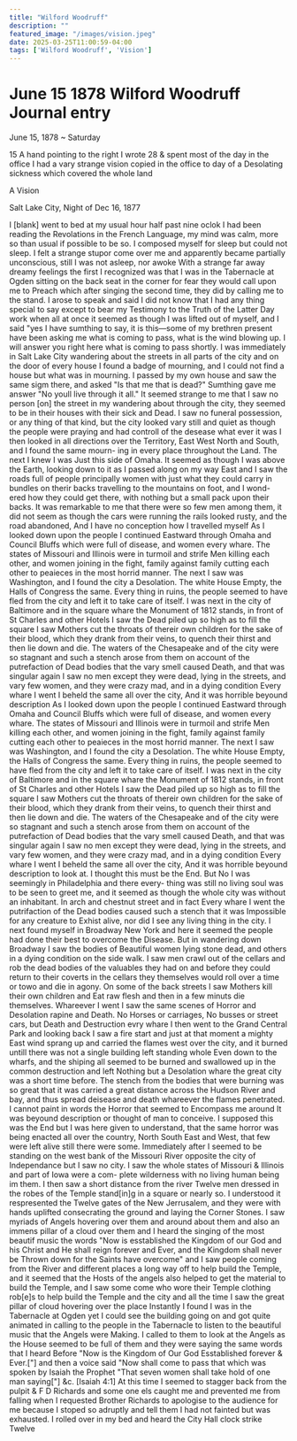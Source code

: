 ```yaml
---
title: "Wilford Woodruff"
description: ""
featured_image: "/images/vision.jpeg"
date: 2025-03-25T11:00:59-04:00
tags: ['Wilford Woodruff', 'Vision']
---
```



# June 15 1878 Wilford Woodruff Journal entry

June 15, 1878 ~ Saturday

15 A hand pointing to the right I wrote 28 & spent most of the day in the office
I had a vary strange vision copied in the office to day
of a Desolating sickness which covered the whole land

A Vision

Salt Lake City, Night of Dec 16, 1877

I [blank] went to bed at my usual hour half past nine oclok I had been reading the Revolations in the French Language, my mind was calm, more so than usual if possible to be so. I composed myself for sleep but could not sleep. I felt a strange stupor come over me and apparently became partially unconscious, still I was not asleep, nor awoke With a strange far away dreamy feelings the first I recognized was that I was in the Tabernacle at Ogden sitting on the back seat in the corner for fear they would call upon me to Preach which after singing the second time, they did by calling me to the stand. I arose to speak and said I did not know that I had any thing special to say except to bear my Testimony to the Truth of the Latter Day work when all at once it seemed as though I was lifted out of myself, and I said "yes I have sumthing to say, it is this—some of my brethren present have been asking me what is coming to pass, what is the wind blowing up. I will answer you right here what is coming to pass shortly. I was immediately in Salt Lake City wandering about the streets in all parts of the city and on the door of every house I found a badge of mourning, and I could not find a house but what was in mourning. I passed by my own house and saw the same sigm there, and asked "Is that me that is dead?" Sumthing gave me answer "No youll live through it all." It seemed strange to me that I saw no person [on] the street in my wandering about through the city, they seemed to be in their houses with their sick and Dead. I saw no funeral possession, or any thing of that kind, but the city looked vary still and quiet as though the people were praying and had controll of the desease what ever it was I then looked in all directions over the Territory, East West North and South, and I found the same mourn- ing in every place throughout the Land. The next I knew I was Just this side of Omaha. It seemed as though I was above the Earth, looking down to it as I passed along on my way East and I saw the roads full of people principally women with just what they could carry in bundles on therir backs travelling to the mountains on foot, and I wond- ered how they could get there, with nothing but a small pack upon their backs. It was remarkable to me that there were so few men among them, it did not seem as though the cars were running the rails looked rusty, and the road abandoned, And I have no conception how I travelled myself As I looked down upon the people I continued Eastward through Omaha and Council Bluffs which were full of disease, and women every whare. The states of Missouri and Illinois were in turmoil and strife Men killing each other, and women joining in the fight, family against family cutting each other to peaieces in the most horrid manner. The next I saw was Washington, and I found the city a Desolation. The white House Empty, the Halls of Congress the same. Every thing in ruins, the people seemed to have fled from the city and left it to take care of itself. I was next in the city of Baltimore and in the square whare the Monument of 1812 stands, in front of St Charles and other Hotels I saw the Dead piled up so high as to fill the square I saw Mothers cut the throats of thereir own children for the sake of their blood, which they drank from their veins, to quench their thirst and then lie down and die. The waters of the Chesapeake and of the city were so stagnant and such a stench arose from them on account of the putrefaction of Dead bodies that the vary smell caused Death, and that was singular again I saw no men except they were dead, lying in the streets, and vary few women, and they were crazy mad, and in a dying condition Every whare I went I beheld the same all over the city, And it was horrible beyound description As I looked down upon the people I continued Eastward through Omaha and Council Bluffs which were full of disease, and women every whare. The states of Missouri and Illinois were in turmoil and strife Men killing each other, and women joining in the fight, family against family cutting each other to peaieces in the most horrid manner. The next I saw was Washington, and I found the city a Desolation. The white House Empty, the Halls of Congress the same. Every thing in ruins, the people seemed to have fled from the city and left it to take care of itself. I was next in the city of Baltimore and in the square whare the Monument of 1812 stands, in front of St Charles and other Hotels I saw the Dead piled up so high as to fill the square I saw Mothers cut the throats of thereir own children for the sake of their blood, which they drank from their veins, to quench their thirst and then lie down and die. The waters of the Chesapeake and of the city were so stagnant and such a stench arose from them on account of the putrefaction of Dead bodies that the vary smell caused Death, and that was singular again I saw no men except they were dead, lying in the streets, and vary few women, and they were crazy mad, and in a dying condition Every whare I went I beheld the same all over the city, And it was horrible beyound description to look at. I thought this must be the End. But No I was seemingly in Philadelphia and there every- thing was still no living soul was to be seen to greet me, and it seemed as though the whole city was without an inhabitant. In arch and chestnut street and in fact Every whare I went the putrifaction of the Dead bodies caused such a stench that it was Impossible for any creature to Exhist alive, nor did I see any living thing in the city. I next found myself in Broadway New York and here it seemed the people had done their best to overcome the Disease. But in wandering down Broadway I saw the bodies of Beautiful women lying stone dead, and others in a dying condition on the side walk. I saw men crawl out of the cellars and rob the dead bodies of the valuables they had on and before they could return to their coverts in the cellars they themselves would roll over a time or towo and die in agony. On some of the back streets I saw Mothers kill their own children and Eat raw flesh and then in a few minuts die themselves. Whareever I went I saw the same scenes of Horror and Desolation rapine and Death. No Horses or carriages, No busses or street cars, but Death and Destruction evry whare I then went to the Grand Central Park and looking back I saw a fire start and just at that moment a mighty East wind sprang up and carried the flames west over the city, and it burned untill there was not a single building left standing whole Even down to the wharfs, and the shiping all seemed to be burned and swallowed up in the common destruction and left Nothing but a Desolation whare the great city was a short time before. The stench from the bodies that were burning was so great that it was carried a great distance across the Hudson River and bay, and thus spread deisease and death whareever the flames penetrated. I cannot paint in words the Horror that seemed to Encompass me around It was beyound description or thought of man to conceive. I supposed this was the End but I was here given to understand, that the same horror was being enacted all over the country, North South East and West, that few were left alive still there were some. Immediately after I seemed to be standing on the west bank of the Missouri River opposite the city of Independance but I saw no city. I saw the whole states of Missouri & Illinois and part of Iowa were a com- plete wilderness with no living human being im them. I then saw a short distance from the river Twelve men dressed in the robes of the Temple stand[in]g in a square or nearly so. I understood it respresented the Twelve gates of the New Jerrusalem, and they were with hands uplifted consecrating the ground and laying the Corner Stones. I saw myriads of Angels hovering over them and around about them and also an immens pillar of a cloud over them and I heard the singing of the most beautif music the words "Now is esstablished the Kingdom of our God and his Christ and He shall reign forever and Ever, and the Kingdom shall never be Thrown down for the Saints have overcome" and I saw people coming from the River and different places a long way off to help build the Temple, and it seemed that the Hosts of the angels also helped to get the material to build the Temple, and I saw some come who wore their Temple clothing rob[e]s to help build the Temple and the city and all the time I saw the great pillar of cloud hovering over the place Instantly I found I was in the Tabernacle at Ogden yet I could see the building going on and got quite animated in calling to the people in the Tabernacle to listen to the beautiful music that the Angels were Making. I called to them to look at the Angels as the House seemed to be full of them and they were saying the same words that I heard Before "Now is the Kingdom of Our God Esstablished forever & Ever.["] and then a voice said "Now shall come to pass that which was spoken by Isaiah the Prophet "That seven women shall take hold of one man saying["] &c. [Isaiah 4:1] At this time I seemed to stagger back from the pulpit & F D Richards and some one els caught me and prevented me from falling when I requested Brother Richards to apologise to the audience for me because I stoped so adruptly and tell them I had not fainted but was exhausted. I rolled over in my bed and heard the City Hall clock strike Twelve


